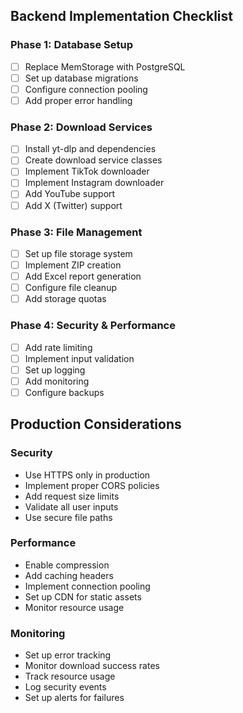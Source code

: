 ## Backend Implementation Checklist

### Phase 1: Database Setup
- [ ] Replace MemStorage with PostgreSQL
- [ ] Set up database migrations
- [ ] Configure connection pooling
- [ ] Add proper error handling

### Phase 2: Download Services
- [ ] Install yt-dlp and dependencies
- [ ] Create download service classes
- [ ] Implement TikTok downloader
- [ ] Implement Instagram downloader
- [ ] Add YouTube support
- [ ] Add X (Twitter) support

### Phase 3: File Management
- [ ] Set up file storage system
- [ ] Implement ZIP creation
- [ ] Add Excel report generation
- [ ] Configure file cleanup
- [ ] Add storage quotas

### Phase 4: Security & Performance
- [ ] Add rate limiting
- [ ] Implement input validation
- [ ] Set up logging
- [ ] Add monitoring
- [ ] Configure backups

## Production Considerations

### Security
- Use HTTPS only in production
- Implement proper CORS policies
- Add request size limits
- Validate all user inputs
- Use secure file paths

### Performance
- Enable compression
- Add caching headers
- Implement connection pooling
- Set up CDN for static assets
- Monitor resource usage

### Monitoring
- Set up error tracking
- Monitor download success rates
- Track resource usage
- Log security events
- Set up alerts for failures
